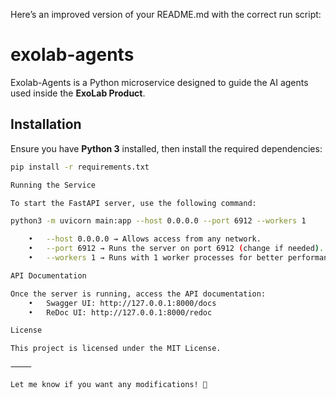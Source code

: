 Here’s an improved version of your README.md with the correct run script:

# exolab-agents

Exolab-Agents is a Python microservice designed to guide the AI agents used inside the **ExoLab Product**.

## Installation

Ensure you have **Python 3** installed, then install the required dependencies:

```bash
pip install -r requirements.txt

Running the Service

To start the FastAPI server, use the following command:

python3 -m uvicorn main:app --host 0.0.0.0 --port 6912 --workers 1

	•	--host 0.0.0.0 → Allows access from any network.
	•	--port 6912 → Runs the server on port 6912 (change if needed).
	•	--workers 1 → Runs with 1 worker processes for better performance.

API Documentation

Once the server is running, access the API documentation:
	•	Swagger UI: http://127.0.0.1:8000/docs
	•	ReDoc UI: http://127.0.0.1:8000/redoc

License

This project is licensed under the MIT License.

⸻

Let me know if you want any modifications! 🚀

